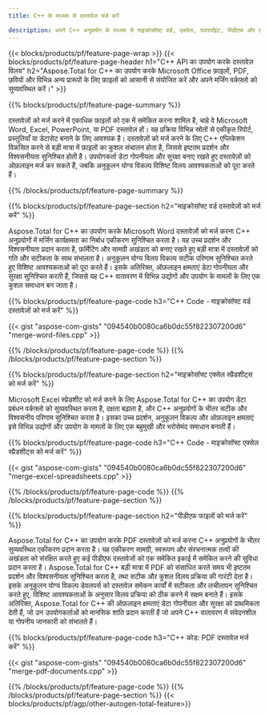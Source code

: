 ```yaml
---
title: C++ के माध्यम से दस्तावेज़ मर्ज करें 

description: अपने C++ अनुप्रयोग के माध्यम से माइक्रोसॉफ्ट वर्ड, एक्सेल, पावरपॉइंट, पीडीएफ और छवियों सहित दो या अधिक अलग-अलग दस्तावेजों को संयोजित करें। ऐप के माध्यम से विलय परिणामों का ऑनलाइन परीक्षण करें।
---
```


{{< blocks/products/pf/feature-page-wrap >}}
{{< blocks/products/pf/feature-page-header h1="C++ API का उपयोग करके दस्तावेज़ विलय" h2="Aspose.Total for C++ का उपयोग करके Microsoft Office फ़ाइलों, PDF, छवियों और विभिन्न अन्य प्रारूपों के लिए फ़ाइलों को आसानी से संयोजित करें और अपने मर्जिंग वर्कफ़्लो को सुव्यवस्थित करें।" >}}

{{% blocks/products/pf/feature-page-summary %}}

दस्तावेज़ों को मर्ज करने में एकाधिक फ़ाइलों को एक में समेकित करना शामिल है, चाहे वे Microsoft Word, Excel, PowerPoint, या PDF दस्तावेज़ हों। यह प्रक्रिया विभिन्न स्रोतों से एकीकृत रिपोर्ट, प्रस्तुतियाँ या डेटासेट बनाने के लिए आवश्यक है। दस्तावेज़ों को मर्ज करने के लिए C++ एप्लिकेशन विकसित करने से बड़ी मात्रा में फ़ाइलों का कुशल संचालन होता है, जिससे इष्टतम प्रदर्शन और विश्वसनीयता सुनिश्चित होती है। उपयोगकर्ता डेटा गोपनीयता और सुरक्षा बनाए रखते हुए दस्तावेज़ों को ऑफ़लाइन मर्ज कर सकते हैं, जबकि अनुकूलन योग्य विकल्प विशिष्ट विलय आवश्यकताओं को पूरा करते हैं। 

{{% /blocks/products/pf/feature-page-summary  %}}

{{% blocks/products/pf/feature-page-section  h2="माइक्रोसॉफ्ट वर्ड दस्तावेज़ों को मर्ज करें" %}}

Aspose.Total for C++ का उपयोग करके Microsoft Word दस्तावेज़ों को मर्ज करना C++ अनुप्रयोगों में मर्जिंग कार्यक्षमता का निर्बाध एकीकरण सुनिश्चित करता है। यह उच्च प्रदर्शन और विश्वसनीयता प्रदान करता है, फ़ॉर्मेटिंग और सामग्री अखंडता को बनाए रखते हुए बड़ी मात्रा में दस्तावेज़ों को गति और सटीकता के साथ संभालता है। अनुकूलन योग्य विलय विकल्प सटीक परिणाम सुनिश्चित करते हुए विशिष्ट आवश्यकताओं को पूरा करते हैं। इसके अतिरिक्त, ऑफ़लाइन क्षमताएं डेटा गोपनीयता और सुरक्षा सुनिश्चित करती हैं, जिससे यह C++ वातावरण में विभिन्न उद्योगों और उपयोग के मामलों के लिए एक कुशल समाधान बन जाता है।


{{% blocks/products/pf/feature-page-code h3="C++ Code - माइक्रोसॉफ्ट वर्ड दस्तावेज़ों को मर्ज करें" %}}

{{< gist "aspose-com-gists" "094540b0080ca6b0dc55f822307200d6" "merge-word-files.cpp" >}}

{{% /blocks/products/pf/feature-page-code  %}}
{{% /blocks/products/pf/feature-page-section %}}

{{% blocks/products/pf/feature-page-section  h2="माइक्रोसॉफ्ट एक्सेल स्प्रैडशीट्स को मर्ज करें" %}}

Microsoft Excel स्प्रेडशीट को मर्ज करने के लिए Aspose.Total for C++ का उपयोग डेटा प्रबंधन वर्कफ़्लो को सुव्यवस्थित करता है, दक्षता बढ़ाता है, और C++ अनुप्रयोगों के भीतर सटीक और विश्वसनीय परिणाम सुनिश्चित करता है। इसका उच्च प्रदर्शन, अनुकूलन विकल्प और ऑफ़लाइन क्षमताएं इसे विभिन्न उद्योगों और उपयोग के मामलों के लिए एक बहुमुखी और भरोसेमंद समाधान बनाती हैं।


{{% blocks/products/pf/feature-page-code h3="C++ Code - माइक्रोसॉफ्ट एक्सेल स्प्रैडशीट्स को मर्ज करें" %}}

{{< gist "aspose-com-gists" "094540b0080ca6b0dc55f822307200d6" "merge-excel-spreadsheets.cpp" >}}

{{% /blocks/products/pf/feature-page-code  %}}
{{% /blocks/products/pf/feature-page-section %}}


{{% blocks/products/pf/feature-page-section  h2="पीडीएफ फाइलों को मर्ज करें" %}}

Aspose.Total for C++ का उपयोग करके PDF दस्तावेज़ों को मर्ज करना C++ अनुप्रयोगों के भीतर सुव्यवस्थित एकीकरण प्रदान करता है। यह एकीकरण सामग्री, स्वरूपण और संरचनात्मक तत्वों की अखंडता को संरक्षित करते हुए कई पीडीएफ दस्तावेजों को एक समेकित इकाई में समेकित करने की सुविधा प्रदान करता है। Aspose.Total for C++ बड़ी मात्रा में PDF को संसाधित करते समय भी इष्टतम प्रदर्शन और विश्वसनीयता सुनिश्चित करता है, तथा सटीक और कुशल विलय प्रक्रिया की गारंटी देता है। इसके अनुकूलन योग्य विकल्प डेवलपर्स को दस्तावेज़ समेकन कार्यों में सटीकता और लचीलापन सुनिश्चित करते हुए, विशिष्ट आवश्यकताओं के अनुसार विलय प्रक्रिया को ठीक करने में सक्षम बनाते हैं। इसके अतिरिक्त, Aspose.Total for C++ की ऑफ़लाइन क्षमताएं डेटा गोपनीयता और सुरक्षा को प्राथमिकता देती हैं, जो उन उपयोगकर्ताओं को मानसिक शांति प्रदान करती हैं जो अपने C++ वातावरण में संवेदनशील या गोपनीय जानकारी को संभालते हैं।

{{% blocks/products/pf/feature-page-code h3="C++ कोड: PDF दस्तावेज़ मर्ज करें" %}}

{{< gist "aspose-com-gists" "094540b0080ca6b0dc55f822307200d6" "merge-pdf-documents.cpp" >}}

{{% /blocks/products/pf/feature-page-code  %}}
{{% /blocks/products/pf/feature-page-section %}}
{{< blocks/products/pf/agp/other-autogen-total-feature>}}